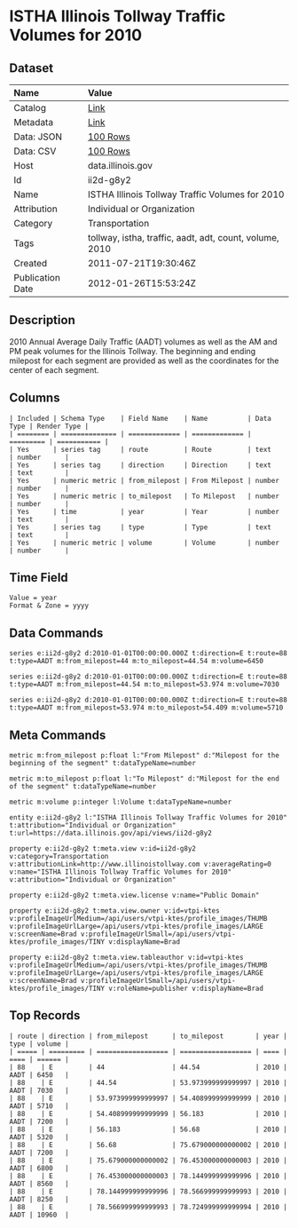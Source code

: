 # ISTHA Illinois Tollway Traffic Volumes for 2010

## Dataset

| Name | Value |
| :--- | :---- |
| Catalog | [Link](https://catalog.data.gov/dataset/istha-illinois-tollway-traffic-volumes-for-2010-97c19) |
| Metadata | [Link](https://data.illinois.gov/api/views/ii2d-g8y2) |
| Data: JSON | [100 Rows](https://data.illinois.gov/api/views/ii2d-g8y2/rows.json?max_rows=100) |
| Data: CSV | [100 Rows](https://data.illinois.gov/api/views/ii2d-g8y2/rows.csv?max_rows=100) |
| Host | data.illinois.gov |
| Id | ii2d-g8y2 |
| Name | ISTHA Illinois Tollway Traffic Volumes for 2010 |
| Attribution | Individual or Organization |
| Category | Transportation |
| Tags | tollway, istha, traffic, aadt, adt, count, volume, 2010 |
| Created | 2011-07-21T19:30:46Z |
| Publication Date | 2012-01-26T15:53:24Z |

## Description

2010 Annual Average Daily Traffic (AADT) volumes as well as the AM and PM peak volumes for the Illinois Tollway. The beginning and ending milepost for each segment are provided as well as the coordinates for the center of each segment.

## Columns

```ls
| Included | Schema Type    | Field Name    | Name          | Data Type | Render Type |
| ======== | ============== | ============= | ============= | ========= | =========== |
| Yes      | series tag     | route         | Route         | text      | number      |
| Yes      | series tag     | direction     | Direction     | text      | text        |
| Yes      | numeric metric | from_milepost | From Milepost | number    | number      |
| Yes      | numeric metric | to_milepost   | To Milepost   | number    | number      |
| Yes      | time           | year          | Year          | number    | text        |
| Yes      | series tag     | type          | Type          | text      | text        |
| Yes      | numeric metric | volume        | Volume        | number    | number      |
```

## Time Field

```ls
Value = year
Format & Zone = yyyy
```

## Data Commands

```ls
series e:ii2d-g8y2 d:2010-01-01T00:00:00.000Z t:direction=E t:route=88 t:type=AADT m:from_milepost=44 m:to_milepost=44.54 m:volume=6450

series e:ii2d-g8y2 d:2010-01-01T00:00:00.000Z t:direction=E t:route=88 t:type=AADT m:from_milepost=44.54 m:to_milepost=53.974 m:volume=7030

series e:ii2d-g8y2 d:2010-01-01T00:00:00.000Z t:direction=E t:route=88 t:type=AADT m:from_milepost=53.974 m:to_milepost=54.409 m:volume=5710
```

## Meta Commands

```ls
metric m:from_milepost p:float l:"From Milepost" d:"Milepost for the beginning of the segment" t:dataTypeName=number

metric m:to_milepost p:float l:"To Milepost" d:"Milepost for the end of the segment" t:dataTypeName=number

metric m:volume p:integer l:Volume t:dataTypeName=number

entity e:ii2d-g8y2 l:"ISTHA Illinois Tollway Traffic Volumes for 2010" t:attribution="Individual or Organization" t:url=https://data.illinois.gov/api/views/ii2d-g8y2

property e:ii2d-g8y2 t:meta.view v:id=ii2d-g8y2 v:category=Transportation v:attributionLink=http://www.illinoistollway.com v:averageRating=0 v:name="ISTHA Illinois Tollway Traffic Volumes for 2010" v:attribution="Individual or Organization"

property e:ii2d-g8y2 t:meta.view.license v:name="Public Domain"

property e:ii2d-g8y2 t:meta.view.owner v:id=vtpi-ktes v:profileImageUrlMedium=/api/users/vtpi-ktes/profile_images/THUMB v:profileImageUrlLarge=/api/users/vtpi-ktes/profile_images/LARGE v:screenName=Brad v:profileImageUrlSmall=/api/users/vtpi-ktes/profile_images/TINY v:displayName=Brad

property e:ii2d-g8y2 t:meta.view.tableauthor v:id=vtpi-ktes v:profileImageUrlMedium=/api/users/vtpi-ktes/profile_images/THUMB v:profileImageUrlLarge=/api/users/vtpi-ktes/profile_images/LARGE v:screenName=Brad v:profileImageUrlSmall=/api/users/vtpi-ktes/profile_images/TINY v:roleName=publisher v:displayName=Brad
```

## Top Records

```ls
| route | direction | from_milepost      | to_milepost        | year | type | volume | 
| ===== | ========= | ================== | ================== | ==== | ==== | ====== | 
| 88    | E         | 44                 | 44.54              | 2010 | AADT | 6450   | 
| 88    | E         | 44.54              | 53.973999999999997 | 2010 | AADT | 7030   | 
| 88    | E         | 53.973999999999997 | 54.408999999999999 | 2010 | AADT | 5710   | 
| 88    | E         | 54.408999999999999 | 56.183             | 2010 | AADT | 7200   | 
| 88    | E         | 56.183             | 56.68              | 2010 | AADT | 5320   | 
| 88    | E         | 56.68              | 75.679000000000002 | 2010 | AADT | 7200   | 
| 88    | E         | 75.679000000000002 | 76.453000000000003 | 2010 | AADT | 6800   | 
| 88    | E         | 76.453000000000003 | 78.144999999999996 | 2010 | AADT | 8560   | 
| 88    | E         | 78.144999999999996 | 78.566999999999993 | 2010 | AADT | 8250   | 
| 88    | E         | 78.566999999999993 | 78.724999999999994 | 2010 | AADT | 10960  | 
```